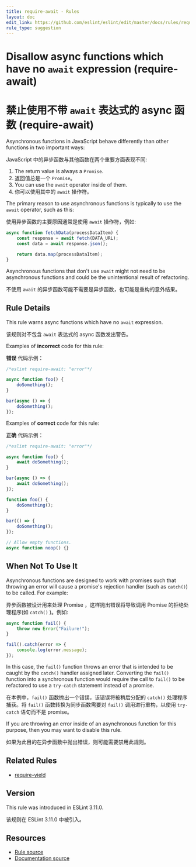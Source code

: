 ```yaml
---
title: require-await - Rules
layout: doc
edit_link: https://github.com/eslint/eslint/edit/master/docs/rules/require-await.md
rule_type: suggestion
---
```

<!-- Note: No pull requests accepted for this file. See README.md in the root directory for details. -->

# Disallow async functions which have no `await` expression (require-await)

# 禁止使用不带 `await` 表达式的 async 函数 (require-await)

Asynchronous functions in JavaScript behave differently than other functions in two important ways:

JavaScript 中的异步函数与其他函数在两个重要方面表现不同:

1. The return value is always a `Promise`.
1. 返回值总是一个 `Promise`。
2. You can use the `await` operator inside of them.
2. 你可以使用其中的 `await` 操作符。

The primary reason to use asynchronous functions is typically to use the `await` operator, such as this:

使用异步函数的主要原因通常是使用 `await` 操作符，例如:

```js
async function fetchData(processDataItem) {
    const response = await fetch(DATA_URL);
    const data = await response.json();

    return data.map(processDataItem);
}
```

Asynchronous functions that don't use `await` might not need to be asynchronous functions and could be the unintentional result of refactoring.

不使用 `await` 的异步函数可能不需要是异步函数，也可能是重构的意外结果。

## Rule Details

This rule warns async functions which have no `await` expression.

该规则对不包含 `await` 表达式的 async 函数发出警告。

Examples of **incorrect** code for this rule:

**错误** 代码示例：

```js
/*eslint require-await: "error"*/

async function foo() {
    doSomething();
}

bar(async () => {
    doSomething();
});
```

Examples of **correct** code for this rule:

**正确** 代码示例：

```js
/*eslint require-await: "error"*/

async function foo() {
    await doSomething();
}

bar(async () => {
    await doSomething();
});

function foo() {
    doSomething();
}

bar(() => {
    doSomething();
});

// Allow empty functions.
async function noop() {}
```

## When Not To Use It

Asynchronous functions are designed to work with promises such that throwing an error will cause a promise's rejection handler (such as `catch()`) to be called. For example:

异步函数被设计用来处理 Promise ，这样抛出错误将导致调用 Promise 的拒绝处理程序(如 `catch()` )。例如:

```js
async function fail() {
    throw new Error("Failure!");
}

fail().catch(error => {
    console.log(error.message);
});
```

In this case, the `fail()` function throws an error that is intended to be caught by the `catch()` handler assigned later. Converting the `fail()` function into a synchronous function would require the call to `fail()` to be refactored to use a `try-catch` statement instead of a promise.

在本例中，`fail()` 函数抛出一个错误，该错误将被稍后分配的 `catch()` 处理程序捕获。将 `fail()` 函数转换为同步函数需要对 `fail()` 调用进行重构，以使用 `try-catch` 语句而不是 promise。

If you are throwing an error inside of an asynchronous function for this purpose, then you may want to disable this rule.

如果为此目的在异步函数中抛出错误，则可能需要禁用此规则。

## Related Rules

* [require-yield](require-yield)

## Version

This rule was introduced in ESLint 3.11.0.

该规则在 ESLint 3.11.0 中被引入。

## Resources

* [Rule source](https://github.com/eslint/eslint/tree/master/lib/rules/require-await.js)
* [Documentation source](https://github.com/eslint/eslint/tree/master/docs/rules/require-await.md)
